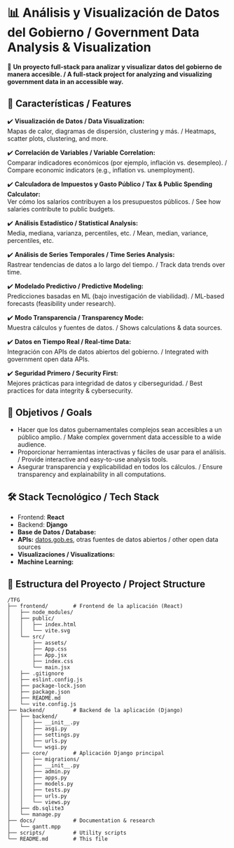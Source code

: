 # 📊 Análisis y Visualización de Datos del Gobierno / Government Data Analysis & Visualization

🚀 **Un proyecto full-stack para analizar y visualizar datos del gobierno de manera accesible. / A full-stack project for analyzing and visualizing government data in an accessible way.**

## 📌 Características / Features
✔️ **Visualización de Datos / Data Visualization:**  
Mapas de calor, diagramas de dispersión, clustering y más. / Heatmaps, scatter plots, clustering, and more.  
  
✔️ **Correlación de Variables / Variable Correlation:**  
Comparar indicadores económicos (por ejemplo, inflación vs. desempleo). / Compare economic indicators (e.g., inflation vs. unemployment).  
  
✔️ **Calculadora de Impuestos y Gasto Público / Tax & Public Spending Calculator:**  
Ver cómo los salarios contribuyen a los presupuestos públicos. / See how salaries contribute to public budgets.  
  
✔️ **Análisis Estadístico / Statistical Analysis:**  
Media, mediana, varianza, percentiles, etc. / Mean, median, variance, percentiles, etc.  
  
✔️ **Análisis de Series Temporales / Time Series Analysis:**  
Rastrear tendencias de datos a lo largo del tiempo. / Track data trends over time.  
  
✔️ **Modelado Predictivo / Predictive Modeling:**  
Predicciones basadas en ML (bajo investigación de viabilidad). / ML-based forecasts (feasibility under research).  
  
✔️ **Modo Transparencia / Transparency Mode:**  
Muestra cálculos y fuentes de datos. / Shows calculations & data sources.  
  
✔️ **Datos en Tiempo Real / Real-time Data:**  
Integración con APIs de datos abiertos del gobierno. / Integrated with government open data APIs.  
  
✔️ **Seguridad Primero / Security First:**  
Mejores prácticas para integridad de datos y ciberseguridad. / Best practices for data integrity & cybersecurity.  

## 🎯 Objetivos / Goals
- Hacer que los datos gubernamentales complejos sean accesibles a un público amplio. / Make complex government data accessible to a wide audience.  
- Proporcionar herramientas interactivas y fáciles de usar para el análisis. / Provide interactive and easy-to-use analysis tools.  
- Asegurar transparencia y explicabilidad en todos los cálculos. / Ensure transparency and explainability in all computations.  

## 🛠️ Stack Tecnológico / Tech Stack
- Frontend: **React**  
- Backend: **Django**  
- **Base de Datos / Database:**  
- **APIs:** [datos.gob.es](https://datos.gob.es), otras fuentes de datos abiertos / other open data sources  
- **Visualizaciones / Visualizations:**  
- **Machine Learning:**  

## 📂 Estructura del Proyecto / Project Structure
```
/TFG
├── frontend/        # Frontend de la aplicación (React)
│   ├── node_modules/   
│   ├── public/        
│   │   ├── index.html   
│   │   └── vite.svg    
│   └── src/           
│       ├── assets/    
│       ├── App.css    
│       ├── App.jsx    
│       ├── index.css    
│       └── main.jsx   
│   ├── .gitignore     
│   ├── eslint.config.js 
│   ├── package-lock.json 
│   ├── package.json     
│   ├── README.md        
│   └── vite.config.js   
├── backend/         # Backend de la aplicación (Django)
│   ├── backend/     
│   │   ├── __init__.py 
│   │   ├── asgi.py     
│   │   ├── settings.py 
│   │   ├── urls.py     
│   │   └── wsgi.py     
│   ├── core/        # Aplicación Django principal
│   │   ├── migrations/ 
│   │   ├── __init__.py 
│   │   ├── admin.py    
│   │   ├── apps.py     
│   │   ├── models.py   
│   │   ├── tests.py    
│   │   ├── urls.py     
│   │   └── views.py    
│   ├── db.sqlite3     
│   └── manage.py
├── docs/            # Documentation & research
│   └── gantt.mpp    
├── scripts/         # Utility scripts
└── README.md        # This file
```